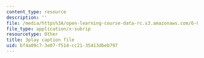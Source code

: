 ```yaml
---
content_type: resource
description: ''
file: /media/https%3A/open-learning-course-data-rc.s3.amazonaws.com/6-042j-mathematics-for-computer-science-fall-2010/bf4a09c73e07f514cc2135413dbeb797_Kqf0uO0oV6s.srt
file_type: application/x-subrip
resourcetype: Other
title: 3play caption file
uid: bf4a09c7-3e07-f514-cc21-35413dbeb797
---
```

